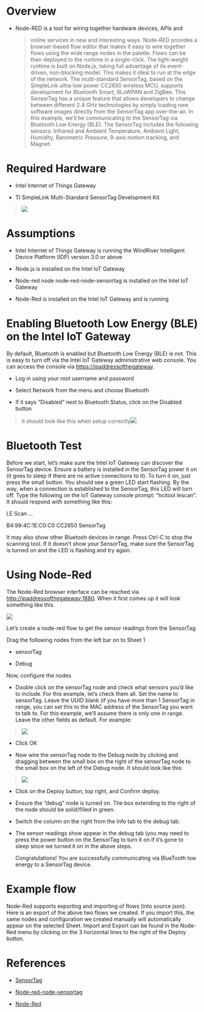 Overview
========

-   Node-RED is a tool for wiring together hardware devices, APIs and
    > online services in new and interesting ways. Node-RED provides a
    > browser-based flow editor that makes it easy to wire together
    > flows using the wide range nodes in the palette. Flows can be then
    > deployed to the runtime in a single-click. The light-weight
    > runtime is built on Node.js, taking full advantage of its
    > event-driven, non-blocking model. This makes it ideal to run at
    > the edge of the network. The multi-standard SensorTag, based on
    > the SimpleLink ultra-low power CC2650 wireless MCU, supports
    > development for Bluetooth Smart, 6LoWPAN and ZigBee. This
    > SensorTag has a unique feature that allows developers to change
    > between different 2.4 GHz technologies by simply loading new
    > software images directly from the SensorTag app over-the-air. In
    > this example, we’ll be communicating to the SensorTag via
    > Bluetooth Low Energy (BLE). The SensorTag includes the following
    > sensors: Infrared and Ambient Temperature, Ambient Light,
    > Humidity, Barometric Pressure, 9-axis motion tracking, and Magnet.

Required Hardware
=================

-   Intel Internet of Things Gateway

-   TI SimpleLink Multi-Standard SensorTag Development Kit

> ![](media/image1.png)

Assumptions
===========

-   Intel Internet of Things Gateway is running the WindRiver
    Intelligent Device Platform (IDP) version 3.0 or above

-   Node.js is installed on the Intel IoT Gateway

-   Node-red node node-red-node-sensortag is installed on the Intel IoT
    Gateway

-   Node-Red is installed on the Intel IoT Gateway and is running

Enabling Bluetooth Low Energy (BLE) on the Intel IoT Gateway
============================================================

By default, Bluetooth is enabled but Bluetooth Low Energy (BLE) is not.
This is easy to turn off via the Intel IoT Gateway administrative web
console. You can access the console via <https://ipaddressofthegateway>.

-   Log in using your root username and password

-   Select Network from the menu and choose Bluetooth

-   If it says “Disabled” next to Bluetooth Status, click on the
    Disabled button

> It should look like this when setup correctly![](media/image2.png)

Bluetooth Test
==============

Before we start, let’s make sure the Intel IoT Gateway can discover the
SensorTag device. Ensure a battery is installed in the SensorTag power
it on (it goes to sleep if there are no active connections to it). To
turn it on, just press the small button. You should see a green LED
start flashing. By the way, when a connection is established to the
SensorTag, this LED will turn off. Type the following on the IoT Gateway
console prompt: “hcitool lescan”. It should respond with something like
this:

LE Scan …

B4:99:4C:1E:C0:C0 CC2650 SensorTag

It may also show other Bluetooh devices in range. Press Ctrl-C to stop
the scanning tool. If it doesn’t show your SensorTag, make sure the
SensorTag is turned on and the LED is flashing and try again.

Using Node-Red
==============

The Node-Red browser interface can be reached via
<http://ipaddressofthegateway:1880>. When it first comes up it will look
something like this.

![](media/image3.png)

Let’s create a node-red flow to get the sensor readings from the
SensorTag.

Drag the following nodes from the left bar on to Sheet 1

-   sensorTag

-   Debug

Now, configure the nodes

-   Double click on the sensorTag node and check what sensors you’d like
    to include. For this example, let’s check them all. Set the name
    to sensorTag. Leave the UUID blank (if you have more than 1
    SensorTag in range, you can set this to the MAC address of the
    SensorTag you want to talk to. For this example, we’ll assume there
    is only one in range. Leave the other fields as default. For
    example:

> ![](media/image4.png)

-   Click OK

-   Now wire the sensorTag node to the Debug node by clicking and
    dragging between the small box on the right of the sensorTag node to
    the small box on the left of the Debug node. It should look like
    this:

> ![](media/image5.png)

-   Click on the Deploy button, top right, and Confirm deploy.

-   Ensure the “debug” node is turned on. The box extending to the right
    of the node should be solid/filled in green.

-   Switch the column on the right from the Info tab to the debug tab.

-   The sensor readings show appear in the debug tab (you may need to
    press the power button on the SensorTag to turn it on if it’s gone
    to sleep since we turned it on in the above steps.

    Congratulations! You are successfully communicating via BlueTooth
    low energy to a SensorTag device.

Example flow
============

Node-Red supports exporting and importing of flows (into source json).
Here is an export of the above two flows we created. If you import this,
the same nodes and configuration we created manually will automatically
appear on the selected Sheet. Import and Export can be found in the
Node-Red menu by clicking on the 3 horizontal lines to the right of the
Deploy button.

References
==========

-   [SensorTag](http://www.ti.com/ww/en/wireless_connectivity/sensortag2015/index.html)

-   [Node-red-node-sensortag](https://www.npmjs.com/package/node-red-node-sensortag)

-   [Node-Red](http://nodered.org/)


